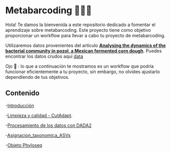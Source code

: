 # Metabarcoding 🦠🕵️‍♀️

Hola! Te damos la bienvenida a este repositorio dedicado a fomentar el aprendizaje sobre metabarcoding. Este proyecto tiene como objetivo proporcionar un workflow para llevar a cabo tu proyecto de metabarcoding. 

Utilizaremos datos provenientes del artículo [**Analysing the dynamics of the bacterial community in pozol, a Mexican fermented corn dough**](https://www.microbiologyresearch.org/content/journal/micro/10.1099/mic.0.001355). Puedes encontrar los datos crudos aquí [data](https://github.com/RafaelLopez-Sanchez/pozol_shotgun)

 Ojo :eyes: : lo que a continuación te mostramos es un workflow que podría funcionar eficientemente a tu proyecto, sin embargo, no olvides ajustarlo dependiendo de tus objetivos.

## Contenido

-[Introducción](https://github.com/landalab0/metabarcoding/blob/caee1fc2b65ebcf58e469f4dc831542d2da3db9d/Introducci%C3%B3n.md)

-[Limpieza y calidad - CutAdapt](https://github.com/landalab0/metabarcoding/blob/main/Limpieza%20y%20calidad%20%E2%80%93%20CutAdapt.md).

-[Procesamiento de los datos con DADA2 ](https://github.com/landalab0/metabarcoding/blob/main/Procesamiento%20de%20los%20datos%20con%20DADA2.md)

-[Asignacion_taxonomica_ASVs](https://github.com/landalab0/metabarcoding/blob/main/Asignacion_taxonomica_ASVs.md)

-[Objeto Phyloseq](https://github.com/landalab0/metabarcoding/blob/main/Objeto%20Phyloseq.md)



